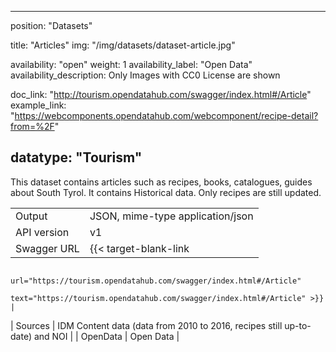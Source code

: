 

---
position: "Datasets"

title: "Articles"
img: "/img/datasets/dataset-article.jpg"

availability: "open"
weight: 1
availability_label: "Open Data"
availability_description: Only Images with CC0 License are shown

doc_link: "http://tourism.opendatahub.com/swagger/index.html#/Article"
example_link: "https://webcomponents.opendatahub.com/webcomponent/recipe-detail?from=%2F"

datatype: "Tourism"
---

This dataset contains articles such as recipes, books, catalogues, guides about South Tyrol. It contains Historical data. Only recipes are still updated.

|             |                                                                             |
| :---------- | --------------------------------------------------------------------------- |
| Output      | JSON, mime-type application/json                                            |
| API version | v1                                                                          |
| Swagger URL | {{< target-blank-link
                        url="https://tourism.opendatahub.com/swagger/index.html#/Article"
                        text="https://tourism.opendatahub.com/swagger/index.html#/Article" >}}                |
| Sources     | IDM Content data (data from 2010 to 2016, recipes still up-to-date) and NOI |
| OpenData    | Open Data                                     |
